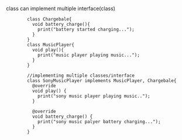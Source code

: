 class can implement multiple interface(class)

            class Chargebale{
              void battery_charge(){
                print("battery started charging...");
              }
            }
            class MusicPlayer{
              void play(){
                print("music player playing music...");
              }
            }
            
            //implementing multiple classes/interface
            class SonyMusicPlayer implements MusicPlayer, Chargebale{
              @override
              void play() {
                print("sony music player playing music..");
              }

              @override
              void battery_charge() {
                print("sony music palyer battery charging...");
              }
            }


